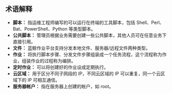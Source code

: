 ## 术语解释

- **脚本：** 指运维工程师编写的可以运行在终端的工具脚本，包括 Shell、Perl、Bat、PowerShell、Python 等类型脚本。
- **公共脚本：** 管理员根据业务需要创建一些公共脚本，其他人员可在任意业务下直接引用。
- **文件：** 蓝鲸作业平台支持分发本地文件、服务器/远程文件两种类型。
- **作业：** 将执行脚本步骤、分发文件步骤组装成一个任务流程，这个流程称为作业，组装作业的过程称为编排。
- **定时作业：** 可以将创建好的作业设成定期执行。
- **云区域：** 用于区分不同子网段的 IP，不同云区域的 IP 可以重复，同一个云区域下的 IP 可相互通信。
- **服务器帐户：** 指在服务器上创建的帐户，如 root。

